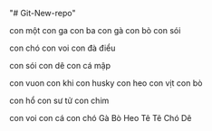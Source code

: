 "# Git-New-repo" 


con một
con ga
con ba 
con gà 
con bò 
con sói

con chó 
con voi 
con đà điểu

con sói
con dê 
con cá mập


con vuon
con khi 
con husky
con heo 
con vịt 
con bò

con hổ
con sư tử
con chim

con voi
con cá
con chó
Gà 
Bò
Heo
Tê Tê
Chó
Dê
